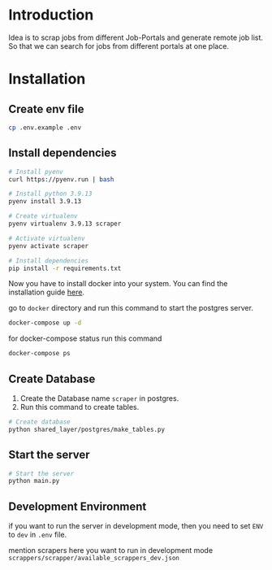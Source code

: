# Introduction

Idea is to scrap jobs from different Job-Portals and generate remote job list. So that we can search for jobs from different portals at one place.

# Installation

## Create env file
```bash
cp .env.example .env
```

## Install dependencies
```bash
# Install pyenv
curl https://pyenv.run | bash

# Install python 3.9.13
pyenv install 3.9.13

# Create virtualenv
pyenv virtualenv 3.9.13 scraper

# Activate virtualenv
pyenv activate scraper

# Install dependencies
pip install -r requirements.txt

```
Now you have to install docker into your system. You can find the installation guide [here](https://docs.docker.com/engine/install/).

go to `docker` directory and run this command to start the postgres server.
```bash
docker-compose up -d
```
for docker-compose status run this command
```bash
docker-compose ps
```

## Create Database
1. Create the Database name `scraper` in postgres.
2. Run this command to create tables.
```bash
# Create database
python shared_layer/postgres/make_tables.py 
```

## Start the server
```bash
# Start the server
python main.py
```

## Development Environment
if you want to run the server in development mode, then you need to set `ENV` to `dev` in `.env` file.

mention scrapers here you want to run in development mode `scrappers/scrapper/available_scrappers_dev.json`

